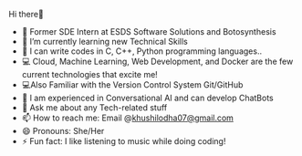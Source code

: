 Hi there👋
 
- 🔭 Former SDE Intern at ESDS Software Solutions and Botosynthesis
- 🌱 I’m currently learning new Technical Skills
- 📝 I can write codes in C, C++, Python programming languages..
- 💻 Cloud, Machine Learning, Web Development, and Docker are the few current technologies that excite me!
- 💻Also Familiar with the Version Control System Git/GitHub
- 🤖 I am experienced in Conversational AI and can develop ChatBots
- 💬 Ask me about any Tech-related stuff
- 📫 How to reach me: Email @khushilodha07@gmail.com
- 😄 Pronouns: She/Her
- ⚡ Fun fact: I like listening to music while doing coding!
